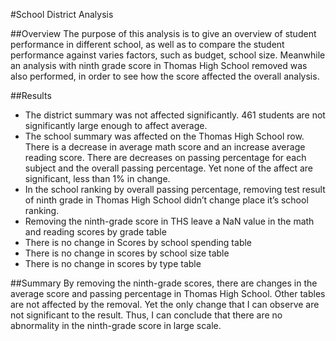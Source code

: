 #School District Analysis

##Overview 
The purpose of this analysis is to give an overview of student performance in different school, as well as to compare the student performance against varies factors, such as budget, school size. Meanwhile an analysis with ninth grade score in Thomas High School removed was also performed, in order to see how the score affected the overall analysis.

##Results
- The district summary was not affected significantly. 461 students are not significantly large enough to affect average.
- The school summary was affected on the Thomas High School row. There is a decrease in average math score and an increase average reading score. There are decreases on passing percentage for each subject and the overall passing percentage. Yet none of the affect are significant, less than 1% in change.
- In the school ranking by overall passing percentage, removing test result of ninth grade in Thomas High School didn’t change place it’s school ranking.
- Removing the ninth-grade score in THS leave a NaN value in the math and reading scores by grade table
- There is no change in Scores by school spending table
- There is no change in scores by school size table
- There is no change in scores by type table

##Summary
By removing the ninth-grade scores, there are changes in the average score and passing percentage in Thomas High School.  Other tables are not affected by the removal. Yet the only change that I can observe are not significant to the result. Thus, I can conclude that there are no abnormality in the ninth-grade score in large scale.

